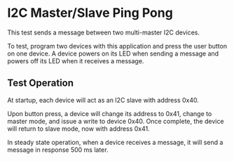 I2C Master/Slave Ping Pong
==========================

This test sends a message between two multi-master I2C devices.

To test, program two devices with this application and press the user
button on one device. A device powers on its LED when sending a message
and powers off its LED when it receives a message.


Test Operation
--------------

At startup, each device will act as an I2C slave with address 0x40.

Upon button press, a device will change its address to 0x41, change to
master mode, and issue a write to device 0x40. Once complete, the device
will return to slave mode, now with address 0x41.

In steady state operation, when a device receives a message, it will
send a message in response 500 ms later.

